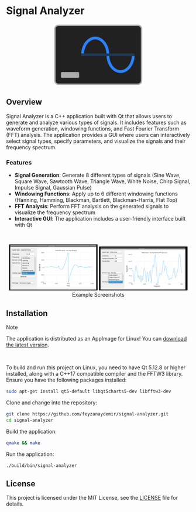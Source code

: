 # Signal Analyzer

<p align="center"><img src="icon.png" width="250"/></p>

## Overview

Signal Analyzer is a C++ application built with Qt that allows users to generate and analyze various types of signals. It includes features such as waveform generation, windowing functions, and Fast Fourier Transform (FFT) analysis. The application provides a GUI where users can interactively select signal types, specify parameters, and visualize the signals and their frequency spectrum.

### **Features**
  - **Signal Generation**: Generate 8 different types of signals (Sine Wave, Square Wave, Sawtooth Wave, Triangle Wave, White Noise, Chirp Signal, Impulse Signal, Gaussian Pulse)
  - **Windowing Functions**: Apply up to 6 different windowing functions (Hanning, Hamming, Blackman, Bartlett, Blackman-Harris, Flat Top)
  - **FFT Analysis**: Perform FFT analysis on the generated signals to visualize the frequency spectrum
  - **Interactive GUI**: The application includes a user-friendly interface built with Qt

<br/>
<p align="center">
  <img src="p1.png" width="48%" /> <img src="p2.png" width="48%" /> 
  <span align="center"> Example Screenshots </span>
</p>

## Installation

> [!NOTE]
> The application is distributed as an AppImage for Linux! You can [download the latest version](https://github.com/feyzanaydemir/signal-analyzer/releases/tag/1.0.0).
<br/>

To build and run this project on Linux, you need to have Qt 5.12.8 or higher installed, along with a C++17 compatible compiler and the FFTW3 library. Ensure you have the following packages installed:
```bash
sudo apt-get install qt5-default libqt5charts5-dev libfftw3-dev
```

Clone and change into the repository:
```bash
git clone https://github.com/feyzanaydemir/signal-analyzer.git
cd signal-analyzer
```

Build the application:
```bash
qmake && make
```

Run the application:
```bash
./build/bin/signal-analyzer
```

## License

This project is licensed under the MIT License, see the [LICENSE](LICENSE) file for details.